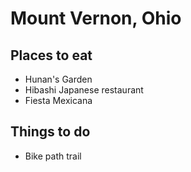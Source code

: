 # Mount Vernon, Ohio

## Places to eat
- Hunan's Garden
- Hibashi Japanese restaurant
- Fiesta Mexicana

## Things to do
- Bike path trail
